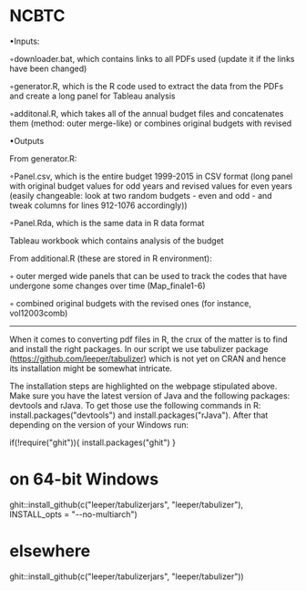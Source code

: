 # NCBTC
•Inputs:


◦downloader.bat, which contains links to all PDFs used (update it if the links have been changed)

◦generator.R, which is the R code used to extract the data from the PDFs and create a long panel for Tableau analysis

◦additonal.R, which takes all of the annual budget files and concatenates them (method: outer merge-like) or combines original budgets with revised

•Outputs

From generator.R:

◦Panel.csv, which is the entire budget 1999-2015 in CSV format (long panel with original budget values for odd years and revised values for even years (easily changeable: look at two random budgets - even and odd - and tweak columns for lines 912-1076 accordingly))

◦Panel.Rda, which is the same data in R data format

Tableau workbook which contains analysis of the budget

From additional.R (these are stored in R environment):

◦ outer merged wide panels that can be used to track the codes that have undergone some changes over time (Map_finale1-6)

◦ combined original budgets with the revised ones (for instance, vol12003comb)

--------------------------------
When it comes to converting pdf files in R, the crux of the matter is to find and install the right packages. In our script we use tabulizer package (https://github.com/leeper/tabulizer) which is not yet on CRAN and hence its installation might be somewhat intricate.

The installation steps are highlighted on the webpage stipulated above. Make sure you have the latest version of Java and the following packages: devtools and rJava. To get those use the following commands in R: install.packages("devtools") and install.packages("rJava"). After that depending on the version of your Windows run:

if(!require("ghit")){
    install.packages("ghit")
}
# on 64-bit Windows
ghit::install_github(c("leeper/tabulizerjars", "leeper/tabulizer"), INSTALL_opts = "--no-multiarch")
# elsewhere
ghit::install_github(c("leeper/tabulizerjars", "leeper/tabulizer"))
